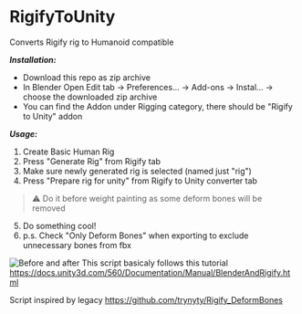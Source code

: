 # RigifyToUnity
Converts Rigify rig to Humanoid compatible  

**_Installation:_** 
- Download this repo as zip archive
- In Blender Open Edit tab -> Preferences... -> Add-ons -> Instal... -> choose the downloaded zip archive
- You can find the Addon under Rigging category, there should be "Rigify to Unity" addon

**_Usage:_** 
1) Create Basic Human Rig
2) Press "Generate Rig" from Rigify tab
3) Make sure newly generated rig is selected (named just "rig")
4) Press "Prepare rig for unity" from Rigify to Unity converter tab
> :warning: Do it before weight painting as some deform bones will be removed
5) Do something cool!
6) p.s. Check "Only Deform Bones" when exporting to exclude unnecessary bones from fbx

![Before and after](https://github.com/AlexLemminG/RigifyToUnity/raw/master/HowTo/6%20-%20diff.png)
This script basicaly follows this tutorial  
https://docs.unity3d.com/560/Documentation/Manual/BlenderAndRigify.html

Script inspired by legacy https://github.com/trynyty/Rigify_DeformBones  

